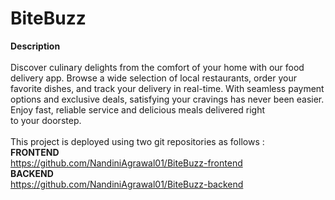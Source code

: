 # BiteBuzz

<strong>Description</strong> <br /> <br />
Discover culinary delights from the comfort of your home with our food delivery app. Browse a wide selection of local restaurants, order your favorite dishes, and track your delivery in real-time. With seamless payment options and exclusive deals, satisfying your cravings has never been easier. Enjoy fast, reliable service and delicious meals delivered right to your doorstep.
<br /> <br />
This project is deployed using two git repositories as follows : <br />
<strong>FRONTEND</strong> <br />
https://github.com/NandiniAgrawal01/BiteBuzz-frontend <br />
<strong>BACKEND</strong> <br />
https://github.com/NandiniAgrawal01/BiteBuzz-backend

